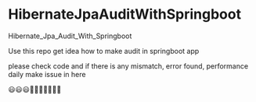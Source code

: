 # HibernateJpaAuditWithSpringboot
Hibernate_Jpa_Audit_With_Springboot

Use this repo get idea how to make audit in springboot app 

please check code and if there is any mismatch, error found, performance daily make issue in here 

:smiley::smiley::smiley::blue_heart::blue_heart::blue_heart::blue_heart::blue_heart::blue_heart::blue_heart:
